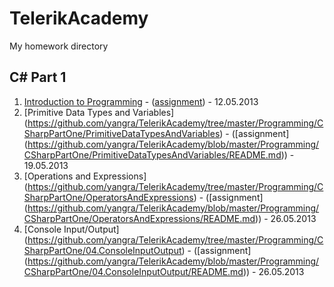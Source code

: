 TelerikAcademy
==============

My homework directory

C# Part 1
-

1. [Introduction to Programming](https://github.com/yangra/TelerikAcademy/tree/master/Programming/CSharpPartOne/IntroductionToProgramming) - ([assignment](https://github.com/yangra/TelerikAcademy/blob/master/Programming/CSharpPartOne/IntroductionToProgramming/README.md)) - 12.05.2013
2. [Primitive Data Types and Variables] (https://github.com/yangra/TelerikAcademy/tree/master/Programming/CSharpPartOne/PrimitiveDataTypesAndVariables) - ([assignment] (https://github.com/yangra/TelerikAcademy/blob/master/Programming/CSharpPartOne/PrimitiveDataTypesAndVariables/README.md)) - 19.05.2013
3. [Operations and Expressions] (https://github.com/yangra/TelerikAcademy/tree/master/Programming/CSharpPartOne/OperatorsAndExpressions) - ([assignment] (https://github.com/yangra/TelerikAcademy/blob/master/Programming/CSharpPartOne/OperatorsAndExpressions/README.md)) - 26.05.2013
3. [Console Input/Output] (https://github.com/yangra/TelerikAcademy/tree/master/Programming/CSharpPartOne/04.ConsoleInputOutput) - ([assignment] (https://github.com/yangra/TelerikAcademy/blob/master/Programming/CSharpPartOne/04.ConsoleInputOutput/README.md)) - 26.05.2013

